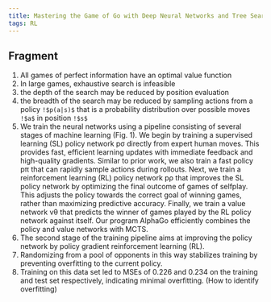```yaml
---
title: Mastering the Game of Go with Deep Neural Networks and Tree Search
tags: RL
---
```


## Fragment

1. All games of perfect information have an optimal value function
2. In large games, exhaustive search is infeasible
3. the depth of the search may be reduced by position evaluation
4. the breadth of the search may be reduced by sampling actions from a policy `!$p(a|s)$` that is a probability distribution over possible moves `!$a$` in position `!$s$`
5. We train the neural networks using a pipeline consisting of several stages of machine learning (Fig. 1). We begin by training a supervised learning (SL) policy network pσ directly from expert human moves. This provides fast, efficient learning updates with immediate feedback and high-quality gradients. Similar to prior work, we also train a fast policy pπ that can rapidly sample actions during rollouts. Next, we train a reinforcement learning (RL) policy network pρ that improves the SL policy network by optimizing the final outcome of games of selfplay. This adjusts the policy towards the correct goal of winning games, rather than maximizing predictive accuracy. Finally, we train a value network vθ that predicts the winner of games played by the RL policy network against itself. Our program AlphaGo efficiently combines the policy and value networks with MCTS.
6. The second stage of the training pipeline aims at improving the policy network by policy gradient  reinforcement learning (RL).
7. Randomizing from a pool of opponents in this way stabilizes training by preventing overfitting to the current policy. 
8.  Training on this data set led to MSEs of 0.226 and 0.234 on the training and test set respectively, indicating minimal overfitting. (How to identify overfitting)